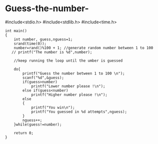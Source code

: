 # Guess-the-number-
#include<stdio.h>
#include<stdlib.h>
#include<time.h>

    int main()
    {
        int number, guess,nguess=1;
        srand(time(0));
        number=rand()%100 + 1; //generate random number between 1 to 100
       // printf("The number is %d",number);
        
        //keep running the loop until the umber is guessed
        
        do{
            printf("Guess the number between 1 to 100 \n");
            scanf("%d",&guess);
            if(guess>number)
                printf("Lower number please !\n");
            else if(guess<number)
                printf("Higher number please !\n");
            else
            {
                printf("You win\n");
                printf("You guessed in %d attempts",nguess);
            }
            nguess++;
        }while(guess!=number);
        
        return 0;
    }
